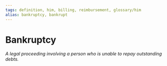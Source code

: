 ```yaml
---
tags: definition, him, billing, reimbursement, glossary/him
alias: bankruptcy, bankrupt
---
```

#  Bankruptcy
*A legal proceeding involving a person who is unable to repay outstanding debts.*